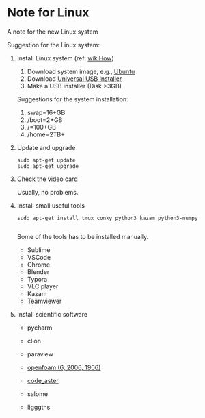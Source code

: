 # Note for Linux
 A note for the new Linux system

Suggestion for the Linux system:

1. Install Linux system (ref: [wikiHow](https://zh.wikihow.com/%E5%AE%89%E8%A3%85Ubuntu-Linux))

   1. Download system image, e.g., [Ubuntu](https://ubuntu.com/)
   2. Download [Universal USB Installer](https://www.pendrivelinux.com/universal-usb-installer-easy-as-1-2-3/)
   3. Make a USB installer (Disk >3GB)

   Suggestions for the system installation:

   1. swap=16+GB
   2. /boot=2+GB
   3. /=100+GB
   4. /home=2TB+

   

2. Update and upgrade

   ```shell
   sudo apt-get update
   sudo apt-get upgrade
   ```

   

3. Check the video card

   Usually, no problems.

4. Install small useful tools

   ```shell
   sudo apt-get install tmux conky python3 kazam python3-numpy 
   
   
   ```

   Some of the tools has to be installed manually.

   - Sublime
   - VSCode
   - Chrome
   - Blender
   - Typora
   - VLC player
   - Kazam
   - Teamviewer

   

5. Install scientific software

   - pycharm

   - clion
   - paraview
   - [openfoam (6, 2006, 1906)](./Install_OpenFoam.md)
   - [code_aster](./Install_code_aster.md)
   - salome
   - ligggths

